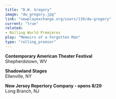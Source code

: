 ```yaml
---
title: "D.W. Gregory"
image: "dw_gregory.jpg"
link: "newplayexchange.org/users/139/dw-gregory"
current: "true"
related:
- Rolling World Premieres
play: "Memoirs of a Forgotten Man"
type: "rolling_premier"
---
```


**Contemporary American Theater Festival**\
Shepherdstown, WV

**Shadowland Stages**\
Ellenville, NY

**New Jersey Repertory Company - opens 8/29**\
Long Branch, NJ
